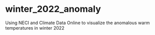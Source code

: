 # winter_2022_anomaly
Using NECI and Climate Data Online to visualize the anomalous warm temperatures in winter 2022
